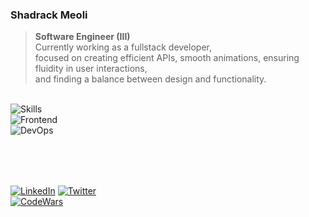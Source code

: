 <div align="start">

### Shadrack Meoli

> **Software Engineer (III)**  
> Currently working as a fullstack developer,  
> focused on creating efficient APIs, smooth animations, ensuring fluidity in user interactions,  
> and finding a balance between design and functionality.  

<br/>

<div align="left">
  <img src="https://skillicons.dev/icons?i=typescript,go,python&theme=dark&perline=5" alt="Skills"/>
  <br/>
  <img src="https://skillicons.dev/icons?i=react,next,css,alpinejs&theme=dark&perline=5" alt="Frontend"/>
  <br/>
  <img src="https://skillicons.dev/icons?i=postgres,docker,kafka,redis,nginx&theme=dark&perline=5" alt="DevOps"/>
</div>


<div style="margin-top: 80px;">
  
[![LinkedIn](https://img.shields.io/badge/LinkedIn-0077B5?style=for-the-badge&logo=linkedin&logoColor=white&logoWidth=30)](https://www.linkedin.com/in/shadrack-codes254)
[![Twitter](https://img.shields.io/badge/Twitter-1DA1F2?style=for-the-badge&logo=twitter&logoColor=white&logoWidth=30)](https://twitter.com/shadmeoli)
<br />
[![CodeWars](https://www.codewars.com/users/shadmeoli/badges/large)](https://www.codewars.com/users/shadmeoli)

</div>

</div>
